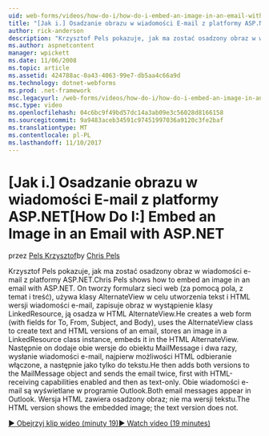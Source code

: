 ```yaml
---
uid: web-forms/videos/how-do-i/how-do-i-embed-an-image-in-an-email-with-aspnet
title: "[Jak i.] Osadzanie obrazu w wiadomości E-mail z platformy ASP.NET | Dokumentacja firmy Microsoft"
author: rick-anderson
description: "Krzysztof Pels pokazuje, jak ma zostać osadzony obraz w wiadomości e-mail z platformy ASP.NET. ADAM tworzy formularz sieci web (za pomocą pola, z temat i treść), używa AlternateView..."
ms.author: aspnetcontent
manager: wpickett
ms.date: 11/06/2008
ms.topic: article
ms.assetid: 424788ac-0a43-4063-99e7-db5aa4c66a9d
ms.technology: dotnet-webforms
ms.prod: .net-framework
msc.legacyurl: /web-forms/videos/how-do-i/how-do-i-embed-an-image-in-an-email-with-aspnet
msc.type: video
ms.openlocfilehash: 04c6bc9f49bd57dc14a3ab09e3c56028d8166158
ms.sourcegitcommit: 9a9483aceb34591c97451997036a9120c3fe2baf
ms.translationtype: MT
ms.contentlocale: pl-PL
ms.lasthandoff: 11/10/2017
---
```

<a name="how-do-i-embed-an-image-in-an-email-with-aspnet"></a><span data-ttu-id="cb7f3-104">[Jak i.] Osadzanie obrazu w wiadomości E-mail z platformy ASP.NET</span><span class="sxs-lookup"><span data-stu-id="cb7f3-104">[How Do I:] Embed an Image in an Email with ASP.NET</span></span>
====================
<span data-ttu-id="cb7f3-105">przez [Pels Krzysztof](https://twitter.com/chrispels)</span><span class="sxs-lookup"><span data-stu-id="cb7f3-105">by [Chris Pels](https://twitter.com/chrispels)</span></span>

<span data-ttu-id="cb7f3-106">Krzysztof Pels pokazuje, jak ma zostać osadzony obraz w wiadomości e-mail z platformy ASP.NET.</span><span class="sxs-lookup"><span data-stu-id="cb7f3-106">Chris Pels shows how to embed an image in an email with ASP.NET.</span></span> <span data-ttu-id="cb7f3-107">On tworzy formularz sieci web (za pomocą pola, z temat i treść), używa klasy AlternateView w celu utworzenia tekst i HTML wersji wiadomości e-mail, zapisuje obraz w wystąpienie klasy LinkedResource, ją osadza w HTML AlternateView.</span><span class="sxs-lookup"><span data-stu-id="cb7f3-107">He creates a web form (with fields for To, From, Subject, and Body), uses the AlternateView class to create text and HTML versions of an email, stores an image in a LinkedResource class instance, embeds it in the HTML AlternateView.</span></span> <span data-ttu-id="cb7f3-108">Następnie on dodaje obie wersje do obiektu MailMessage i dwa razy, wysłanie wiadomości e-mail, najpierw możliwości HTML odbieranie włączone, a następnie jako tylko do tekstu.</span><span class="sxs-lookup"><span data-stu-id="cb7f3-108">He then adds both versions to the MailMessage object and sends the email twice, first with HTML-receiving capabilities enabled and then as text-only.</span></span> <span data-ttu-id="cb7f3-109">Obie wiadomości e-mail są wyświetlane w programie Outlook.</span><span class="sxs-lookup"><span data-stu-id="cb7f3-109">Both email messages appear in Outlook.</span></span> <span data-ttu-id="cb7f3-110">Wersja HTML zawiera osadzony obraz; nie ma wersji tekstu.</span><span class="sxs-lookup"><span data-stu-id="cb7f3-110">The HTML version shows the embedded image; the text version does not.</span></span>

[<span data-ttu-id="cb7f3-111">&#9654; Obejrzyj klip wideo (minuty 19)</span><span class="sxs-lookup"><span data-stu-id="cb7f3-111">&#9654; Watch video (19 minutes)</span></span>](https://channel9.msdn.com/Blogs/ASP-NET-Site-Videos/how-do-i-embed-an-image-in-an-email-with-aspnet)
